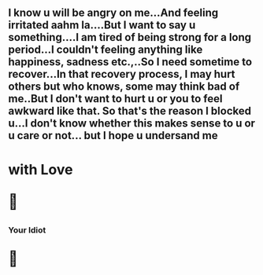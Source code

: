##   I know u will be angry on me...And feeling irritated aahm la....But I want to say u something....I am tired of being strong for a long period...I couldn't feeling anything like happiness, sadness etc.,..So I need sometime to recover...In that recovery process, I may hurt others but who knows, some may think bad of me..But I don't want to hurt u or you to feel awkward like that. So that's the reason I blocked u...I don't know whether this makes sense to u or u care or not... but I hope u undersand me


# with Love <p style="font-size:30px">&#128147;</p>

### Your Idiot <p style="font-size:30px">&#129322;</p>
